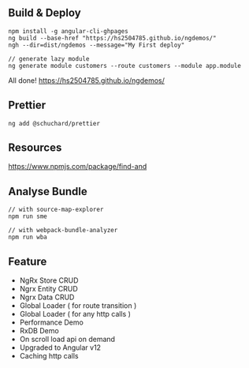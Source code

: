## Build & Deploy

```
npm install -g angular-cli-ghpages
ng build --base-href "https://hs2504785.github.io/ngdemos/"
ngh --dir=dist/ngdemos --message="My First deploy"

// generate lazy module
ng generate module customers --route customers --module app.module
```

All done!
https://hs2504785.github.io/ngdemos/

## Prettier

```
ng add @schuchard/prettier
```

## Resources

https://www.npmjs.com/package/find-and

## Analyse Bundle

```
// with source-map-explorer
npm run sme

// with webpack-bundle-analyzer
npm run wba
```

## Feature

- NgRx Store CRUD
- Ngrx Entity CRUD
- Ngrx Data CRUD
- Global Loader ( for route transition )
- Global Loader ( for any http calls )
- Performance Demo
- RxDB Demo
- On scroll load api on demand
- Upgraded to Angular v12
- Caching http calls
